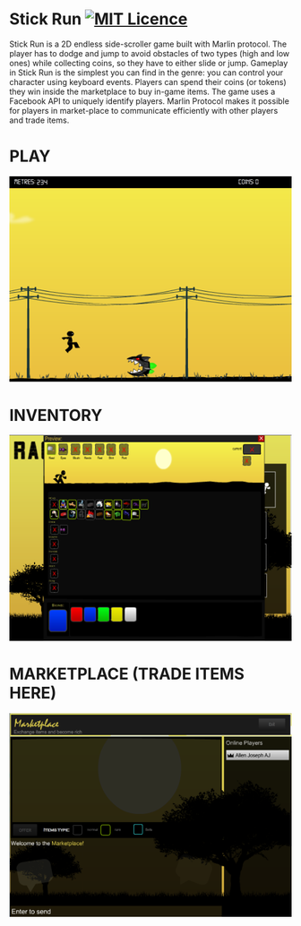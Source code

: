 # Stick Run [![MIT Licence](https://badges.frapsoft.com/os/mit/mit.svg?v=103)](https://opensource.org/licenses/mit-license.php)
Stick Run is a 2D endless side-scroller game built with Marlin protocol. The player has to dodge and jump to avoid obstacles of two types (high and low ones) while collecting coins, so they have to either slide or jump. Gameplay in Stick Run is the simplest you can find in the genre: you can control your character using keyboard events. Players can spend their coins (or tokens) they win inside the marketplace to buy in-game items. The game uses a Facebook API to uniquely identify players. Marlin Protocol makes it possible for players in market-place to communicate efficiently with other players and trade items.

# PLAY

<img src="n2.png" alt="resize()" style="max-width:100%;">

# INVENTORY

<img src="n3.png" alt="resize()" style="max-width:100%;">

# MARKETPLACE (TRADE ITEMS HERE)

<img src="n5.png" alt="resize()" style="max-width:100%;">
